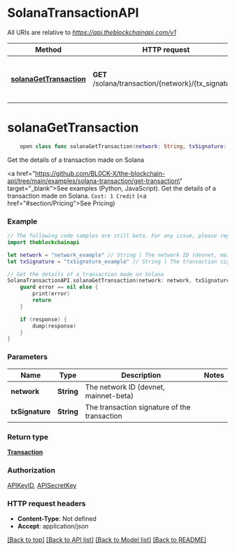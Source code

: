 # SolanaTransactionAPI

All URIs are relative to *https://api.theblockchainapi.com/v1*

Method | HTTP request | Description
------------- | ------------- | -------------
[**solanaGetTransaction**](SolanaTransactionAPI.md#solanagettransaction) | **GET** /solana/transaction/{network}/{tx_signature} | Get the details of a transaction made on Solana


# **solanaGetTransaction**
```swift
    open class func solanaGetTransaction(network: String, txSignature: String, completion: @escaping (_ data: Transaction?, _ error: Error?) -> Void)
```

Get the details of a transaction made on Solana

<a href=\"https://github.com/BL0CK-X/the-blockchain-api/tree/main/examples/solana-transaction/get-transaction\" target=\"_blank\">See examples (Python, JavaScript)</a>.      Get the details of a transaction made on Solana.  `Cost: 1 Credit` (<a href=\"#section/Pricing\">See Pricing</a>)

### Example
```swift
// The following code samples are still beta. For any issue, please report via http://github.com/OpenAPITools/openapi-generator/issues/new
import theblockchainapi

let network = "network_example" // String | The network ID (devnet, mainnet-beta)
let txSignature = "txSignature_example" // String | The transaction signature of the transaction

// Get the details of a transaction made on Solana
SolanaTransactionAPI.solanaGetTransaction(network: network, txSignature: txSignature) { (response, error) in
    guard error == nil else {
        print(error)
        return
    }

    if (response) {
        dump(response)
    }
}
```

### Parameters

Name | Type | Description  | Notes
------------- | ------------- | ------------- | -------------
 **network** | **String** | The network ID (devnet, mainnet-beta) | 
 **txSignature** | **String** | The transaction signature of the transaction | 

### Return type

[**Transaction**](Transaction.md)

### Authorization

[APIKeyID](../README.md#APIKeyID), [APISecretKey](../README.md#APISecretKey)

### HTTP request headers

 - **Content-Type**: Not defined
 - **Accept**: application/json

[[Back to top]](#) [[Back to API list]](../README.md#documentation-for-api-endpoints) [[Back to Model list]](../README.md#documentation-for-models) [[Back to README]](../README.md)

